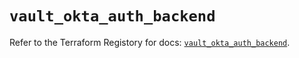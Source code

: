 # `vault_okta_auth_backend`

Refer to the Terraform Registory for docs: [`vault_okta_auth_backend`](https://www.terraform.io/docs/providers/vault/r/okta_auth_backend).
